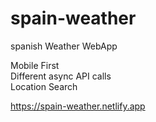 # spain-weather
spanish Weather WebApp <br>

Mobile First <br>
Different async API calls <br>
Location Search <br>

https://spain-weather.netlify.app
